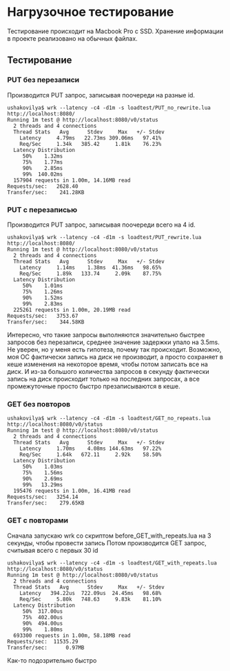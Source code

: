 # Нагрузочное тестирование
Тестирование происходит на Macbook Pro с SSD. Хранение информации в проекте реализовано на обычных файлах.

## Тестирование

### PUT без перезаписи
Производится PUT запрос, записывая поочереди на разные id. 

```
ushakovilya$ wrk --latency -c4 -d1m -s loadtest/PUT_no_rewrite.lua  http://localhost:8080/
Running 1m test @ http://localhost:8080/v0/status
  2 threads and 4 connections
  Thread Stats   Avg      Stdev     Max   +/- Stdev
    Latency     4.79ms   22.73ms 309.06ms   97.41%
    Req/Sec     1.34k   385.42     1.81k    76.23%
  Latency Distribution
     50%    1.32ms
     75%    1.77ms
     90%    2.85ms
     99%  140.02ms
  157904 requests in 1.00m, 14.16MB read
Requests/sec:   2628.40
Transfer/sec:    241.28KB
```

### PUT с перезаписью

Производится PUT запрос, записывая поочереди всего на 4 id. 

```
ushakovilya$ wrk --latency -c4 -d1m -s loadtest/PUT_rewrite.lua  http://localhost:8080/ 
Running 1m test @ http://localhost:8080/v0/status
  2 threads and 4 connections
  Thread Stats   Avg      Stdev     Max   +/- Stdev
    Latency     1.14ms    1.38ms  41.36ms   98.65%
    Req/Sec     1.89k   133.74     2.09k    87.75%
  Latency Distribution
     50%    1.01ms
     75%    1.26ms
     90%    1.52ms
     99%    2.83ms
  225261 requests in 1.00m, 20.19MB read
Requests/sec:   3753.67
Transfer/sec:    344.58KB
```

Интересно, что такие запросы выполняются значительно быстрее запросов без перезаписи, среднее значение задержки упало на 3.5ms. Не уверен, но у меня есть гипотеза, почему так происходит. Возможно, моя ОС фактически запись на диск не производит, а просто сохраняет в кеше изменения на некоторое время, чтобы потом записать все на диск. И из-за большого количества запросов в секунду фактически запись на диск происходит только на последних запросах, а все промежуточные просто быстро презаписываются в кеше.
### GET без повторов

```
ushakovilya$ wrk --latency -c4 -d1m -s loadtest/GET_no_repeats.lua  http://localhost:8080/v0/status 
Running 1m test @ http://localhost:8080/v0/status
  2 threads and 4 connections
  Thread Stats   Avg      Stdev     Max   +/- Stdev
    Latency     1.70ms    4.08ms 144.63ms   97.22%
    Req/Sec     1.64k   672.11     2.92k    58.50%
  Latency Distribution
     50%    1.03ms
     75%    1.56ms
     90%    2.69ms
     99%   13.29ms
  195476 requests in 1.00m, 16.41MB read
Requests/sec:   3254.14
Transfer/sec:    279.65KB
```

### GET с повторами

Сначала запускаю wrk со скриптом before_GET_with_repeats.lua на 3 секунды, чтобы провести запись
Потом производится GET запрос, считывая всего с первых 30 id

```
ushakovilya$ wrk --latency -c4 -d1m -s loadtest/GET_with_repeats.lua  http://localhost:8080/v0/status 
Running 1m test @ http://localhost:8080/v0/status
  2 threads and 4 connections
  Thread Stats   Avg      Stdev     Max   +/- Stdev
    Latency   394.22us  722.09us  24.45ms   98.68%
    Req/Sec     5.80k   748.63     9.83k    81.10%
  Latency Distribution
     50%  317.00us
     75%  402.00us
     90%  494.00us
     99%    1.80ms
  693300 requests in 1.00m, 58.18MB read
Requests/sec:  11535.29
Transfer/sec:      0.97MB
```
Как-то подозрительно быстро
